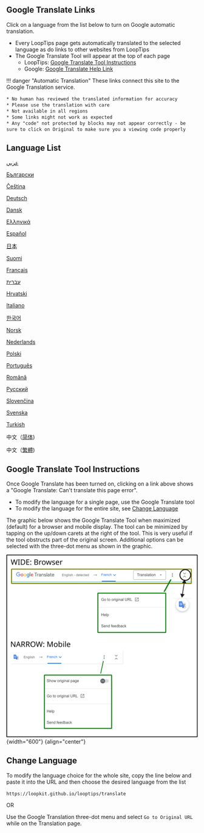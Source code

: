 ## Google Translate Links

Click on a language from the list below to turn on Google automatic translation.

* Every LoopTips page gets automatically translated to the selected language as do links to other websites from LoopTips
* The Google Translate Tool will appear at the top of each page
    * LoopTips: [Google Translate Tool Instructions](#google-translate-tool-instructions)
    * Google: [Google Translate Help Link](https://support.google.com/translate/answer/2534559?hl=en&co=GENIE.Platform%3DDesktop)

!!! danger "Automatic Translation"
    These links connect this site to the Google Translation service.

    * No human has reviewed the translated information for accuracy
    * Please use the translation with care
    * Not available in all regions
    * Some links might not work as expected
    * Any "code" not protected by blocks may not appear correctly - be sure to click on Original to make sure you a viewing code properly

## Language List

[عربي](https://loopkit-github-io.translate.goog/looptips/?_x_tr_sl=auto&_x_tr_tl=ar)

[Български](https://loopkit-github-io.translate.goog/looptips/?_x_tr_sl=auto&_x_tr_tl=bg)

[Čeština](https://loopkit-github-io.translate.goog/looptips/?_x_tr_sl=auto&_x_tr_tl=cs)

[Deutsch](https://loopkit-github-io.translate.goog/looptips/?_x_tr_sl=auto&_x_tr_tl=de)

[Dansk](https://loopkit-github-io.translate.goog/looptips/?_x_tr_sl=auto&_x_tr_tl=da)

[Ελληνικά](https://loopkit-github-io.translate.goog/looptips/?_x_tr_sl=auto&_x_tr_tl=el)

[Español](https://loopkit-github-io.translate.goog/looptips/?_x_tr_sl=auto&_x_tr_tl=es)

[日本](https://loopkit-github-io.translate.goog/looptips/?_x_tr_sl=auto&_x_tr_tl=ja)

[Suomi](https://loopkit-github-io.translate.goog/looptips/?_x_tr_sl=auto&_x_tr_tl=fi)

[Français](https://loopkit-github-io.translate.goog/looptips/?_x_tr_sl=auto&_x_tr_tl=fr)

[עברית](https://loopkit-github-io.translate.goog/looptips/?_x_tr_sl=auto&_x_tr_tl=iw)

[Hrvatski](https://loopkit-github-io.translate.goog/looptips/?_x_tr_sl=auto&_x_tr_tl=hr)

[Italiano](https://loopkit-github-io.translate.goog/looptips/?_x_tr_sl=auto&_x_tr_tl=it)

[한국어](https://loopkit-github-io.translate.goog/looptips/?_x_tr_sl=auto&_x_tr_tl=ko)

[Norsk](https://loopkit-github-io.translate.goog/looptips/?_x_tr_sl=auto&_x_tr_tl=no)

[Nederlands](https://loopkit-github-io.translate.goog/looptips/?_x_tr_sl=auto&_x_tr_tl=nl)

[Polski](https://loopkit-github-io.translate.goog/looptips/?_x_tr_sl=auto&_x_tr_tl=pl)

[Português](https://loopkit-github-io.translate.goog/looptips/?_x_tr_sl=auto&_x_tr_tl=pt)

[Română](https://loopkit-github-io.translate.goog/looptips/?_x_tr_sl=auto&_x_tr_tl=ro)

[Русский](https://loopkit-github-io.translate.goog/looptips/?_x_tr_sl=auto&_x_tr_tl=ru)

[Slovenčina](https://loopkit-github-io.translate.goog/looptips/?_x_tr_sl=auto&_x_tr_tl=sk)

[Svenska](https://loopkit-github-io.translate.goog/looptips/?_x_tr_sl=auto&_x_tr_tl=sv)

[Turkish](https://loopkit-github-io.translate.goog/looptips/?_x_tr_sl=auto&_x_tr_tl=tr)

中文（[简体](https://loopkit-github-io.translate.goog/looptips/?_x_tr_sl=auto&_x_tr_tl=zh-CN))

中文（[繁體](https://loopkit-github-io.translate.goog/looptips/?_x_tr_sl=auto&_x_tr_tl=zh-TW))

## Google Translate Tool Instructions

 Once Google Translate has been turned on, clicking on a link above shows a "Google Translate: Can't translate this page error".

* To modify the language for a single page, use the Google Translate tool
* To modify the language for the entire site, see [Change Language](#change-language)

The graphic below shows the Google Translate Tool when maximized (default) for a browser and mobile display. The tool can be minimized by tapping on the up/down carets at the right of the tool. This is very useful if the tool obstructs part of the original screen. Additional options can be selected with the three-dot menu as shown in the graphic.

![various display options for the google translation tool](img/google-xlate.svg){width="600"}
{align="center"}


## Change Language

 To modify the language choice for the whole site, copy the line below and paste it into the URL and then choose the desired language from the list

 ```
 https://loopkit.github.io/looptips/translate
 ```

OR

Use the Google Translation three-dot menu and select `Go to Original URL` while on the Translation page.

